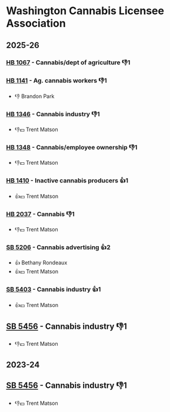 # Washington Cannabis Licensee Association
## 2025-26

### [HB 1067](/bill/2025-26/hb/1067/) - Cannabis/dept of agriculture  👎1 

### [HB 1141](/bill/2025-26/hb/1141/) - Ag. cannabis workers  👎1 
* 👎 Brandon Park

### [HB 1346](/bill/2025-26/hb/1346/) - Cannabis industry  👎1 
* 👎💵 Trent Matson

### [HB 1348](/bill/2025-26/hb/1348/) - Cannabis/employee ownership  👎1 
* 👎💵 Trent Matson

### [HB 1410](/bill/2025-26/hb/1410/) - Inactive cannabis producers 👍1  
* 👍💵 Trent Matson

### [HB 2037](/bill/2025-26/hb/2037/) - Cannabis  👎1 
* 👎💵 Trent Matson

### [SB 5206](/bill/2025-26/sb/5206/) - Cannabis advertising 👍2  
* 👍 Bethany Rondeaux
* 👍💵 Trent Matson

### [SB 5403](/bill/2025-26/sb/5403/) - Cannabis industry 👍1  
* 👍💵 Trent Matson

## [SB 5456](/bill/2025-26/sb/5456/) - Cannabis industry  👎1 
* 👎💵 Trent Matson

## 2023-24

## [SB 5456](/bill/2023-24/sb/5456/) - Cannabis industry  👎1 
* 👎💵 Trent Matson
